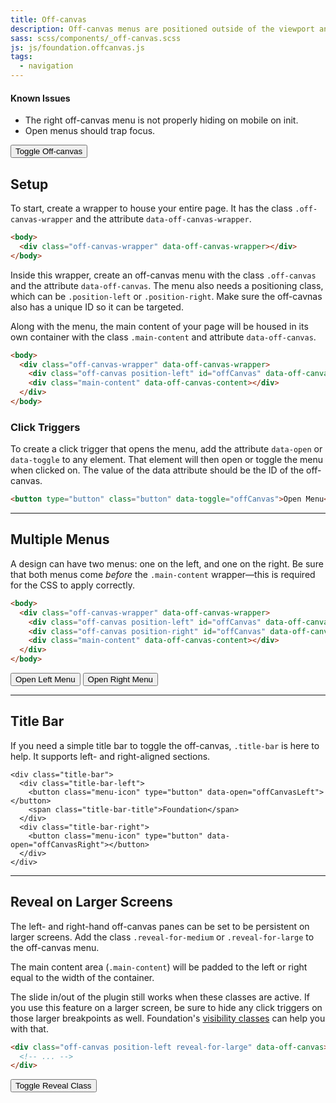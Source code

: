 ```yaml
---
title: Off-canvas
description: Off-canvas menus are positioned outside of the viewport and slide in when activated. Setting up an off-canvas layout in Foundation is super easy.
sass: scss/components/_off-canvas.scss
js: js/foundation.offcanvas.js
tags:
  - navigation
---
```


<div class="callout alert">
  <h4>Known Issues</h4>
  <ul>
    <li>The right off-canvas menu is not properly hiding on mobile on init.</li>
    <li>Open menus should trap focus.</li>
  </ul>
</div>

<button class="button" type="button" data-toggle="offCanvasLeft">Toggle Off-canvas</button>

## Setup

To start, create a wrapper to house your entire page. It has the class `.off-canvas-wrapper` and the attribute `data-off-canvas-wrapper`.

```html
<body>
  <div class="off-canvas-wrapper" data-off-canvas-wrapper></div>
</body>
```

Inside this wrapper, create an off-canvas menu with the class `.off-canvas` and the attribute `data-off-canvas`. The menu also needs a positioning class, which can be `.position-left` or `.position-right`. Make sure the off-cavnas also has a unique ID so it can be targeted.

Along with the menu, the main content of your page will be housed in its own container with the class `.main-content` and attribute `data-off-canvas`.

```html
<body>
  <div class="off-canvas-wrapper" data-off-canvas-wrapper>
    <div class="off-canvas position-left" id="offCanvas" data-off-canvas data-position="left"></div>
    <div class="main-content" data-off-canvas-content></div>
  </div>
</body>
```

### Click Triggers

To create a click trigger that opens the menu, add the attribute `data-open` or `data-toggle` to any element. That element will then open or toggle the menu when clicked on. The value of the data attribute should be the ID of the off-canvas.

```html
<button type="button" class="button" data-toggle="offCanvas">Open Menu</button>
```

---

## Multiple Menus

A design can have two menus: one on the left, and one on the right. Be sure that both menus come *before* the `.main-content` wrapper&mdash;this is required for the CSS to apply correctly.

```html
<body>
  <div class="off-canvas-wrapper" data-off-canvas-wrapper>
    <div class="off-canvas position-left" id="offCanvas" data-off-canvas></div>
    <div class="off-canvas position-right" id="offCanvas" data-off-canvas></div>
    <div class="main-content" data-off-canvas-content></div>
  </div>
</body>
```

<button class="button" type="button" data-toggle="offCanvasLeft">Open Left Menu</button>
<button class="button" type="button" data-toggle="offCanvasRight">Open Right Menu</button>

---

## Title Bar

If you need a simple title bar to toggle the off-canvas, `.title-bar` is here to help. It supports left- and right-aligned sections.

```html_example
<div class="title-bar">
  <div class="title-bar-left">
    <button class="menu-icon" type="button" data-open="offCanvasLeft"></button>
    <span class="title-bar-title">Foundation</span>
  </div>
  <div class="title-bar-right">
    <button class="menu-icon" type="button" data-open="offCanvasRight"></button>
  </div>
</div>
```

---

## Reveal on Larger Screens

The left- and right-hand off-canvas panes can be set to be persistent on larger screens. Add the class `.reveal-for-medium` or `.reveal-for-large` to the off-canvas menu.

The main content area (`.main-content`) will be padded to the left or right equal to the width of the container.

<div class="warning callout">
  <p>The slide in/out of the plugin still works when these classes are active. If you use this feature on a larger screen, be sure to hide any click triggers on those larger breakpoints as well. Foundation's <a href="visibility.html">visibility classes</a> can help you with that.</p>
</div>

```html
<div class="off-canvas position-left reveal-for-large" data-off-canvas>
  <!-- ... -->
</div>
```

<button type="button" class="button" data-docs-example-ofc>Toggle Reveal Class</button>
